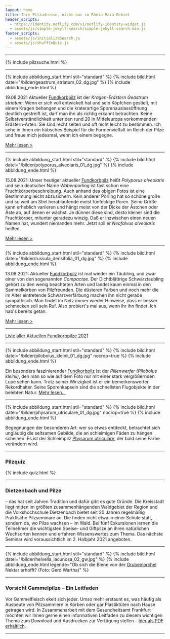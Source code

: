 ```yaml
---
layout: home
title: Ihre Pilzadresse, nicht nur im Rhein-Main-Gebiet
header_scripts:
  - https://identity.netlify.com/v1/netlify-identity-widget.js
  - assets/js/simple-jekyll-search/simple-jekyll-search.min.js
footer_scripts:
  - assets/js/initializeSearch.js
  - assets/js/shuffleQuiz.js
---
```

- - -

{% include pilzsuche.html %}

- - -

{% include abbildung_start.html stil="standard" %}
{% include bild.html datei="/bilder/geastrum_striatum_02_dg.jpg" %}
{% include abbildung_ende.html %}

19.08.2021 Aktueller [Fundkorbpilz](AA "Glossar-") ist der *Kragen-Erdstern Geastrum striatum*. Wenn er sich voll entwickelt hat und sein Köpfchen gestielt, mit einem Kragen behangen und die kraterartige Sporenauslassöffnung deutlich gestreift ist, darf man ihn als richtig erkannt betrachten. Keine Selbstverständlichkeit unter den rund 20 in Mitteleuropa vorkommenden Erdstern-Arten. Sie sind recht selten und oft nicht leicht zu bestimmen. Ich sehe in ihnen ein hübsches Beispiel für die Formenvielfalt im Reich der Pilze und freue mich jedesmal, wenn ich einem begegne. 

[Mehr lesen >](/pilze/geastrum-striatum-kragen-erdstern)

- - -

{% include abbildung_start.html stil="standard" %}
{% include bild.html datei="/bilder/polyporus_alveolaris_01_dg.jpg" %}
{% include abbildung_ende.html %}

15.08.2021: Unser heutiger aktueller [Fundkorbpilz](AA "Glossar-") heißt *Polyporus alveolaris* und sein deutscher Name *Wabenporling* ist fast schon eine Fruchtkörperbeschreibung. Auch anhand des obigen Fotos ist eine Bestimmung leicht abzusichern. Kein anderer Porling hat so schöne große und so weit am Stiel herablaufende meist fünfeckige Poren. Seine Größe kann erheblich variieren und hängt meist von der Dicke der Ästchen oder Äste ab, auf denen er wächst. Je dünner diese sind, desto kleiner sind die Fruchtkörper, mitunter geradezu winzig. Daß er inzwischen einen neuen Namen hat, wundert niemanden mehr. Jetzt soll er *Neofalvus alveolaris* heißen.

[Mehr lesen >](/pilze/polyporus-alveolaris-wabenporling)

- - -

{% include abbildung_start.html stil="standard" %}
{% include bild.html datei="/bilder/russula_densifolia_01_dg.jpg" %}
{% include abbildung_ende.html %}

13.08.2021: Aktueller [Fundkorbpilz](AA "Glossar-") ist mal wieder ein Täubling, und zwar einer von den sogenannten *Compactae*. Der Dichtblättrige Schwärztäubling gehört zu den wenig beachteten Arten und landet kaum einmal in den Sammelkörben von Pilzfreunden. Die düsteren Farben und noch mehr die im Alter eintretende Schwarzverfärbung machen ihn nicht gerade sympathisch. Man findet im Netz immer wieder Hinweise, dass er besser schmecken soll sein Ruf. Also probiert's mal aus, wenn ihr ihn findet. Ich hab's bereits getan. 

[Mehr lesen >](https://fundkorb.de/pilze/russula-densifolia-dichtbl%C3%A4ttriger-schw%C3%A4rzt%C3%A4ubling)

- - -

[Liste aller Aktuellen Fundkorbpilze 2021](/artikel/liste-aller-aktuellen-fundkorbpilze-2021.html)

- - -

{% include abbildung_start.html stil="standard" %}
{% include bild.html datei="/bilder/pilobolus_kleinii_01_dg.jpg" nocrop=true %}
{% include abbildung_ende.html %}

Ein besonders faszinierender [Fundkorbpilz](AA "Glossar-") ist der *Pillenwerfer (Pilobolus kleinii)*, den man so wie auf dem Foto nur mit einer stark vergrößernden Lupe sehen kann. Trotz seiner Winzigkeit ist er ein bemerkenswerter Rekordhalter. Seine Sporenkapseln sind die schnellsten Flugobjekte in der belebten Natur. [Mehr lesen...](/pilze/pilobolus-kleinii-pillenwerfer)

- - -

{% include abbildung_start.html stil="standard" %}
{% include bild.html datei="/bilder/physarum_utriculare_01_dg.jpg" nocrop=true %}
{% include abbildung_ende.html %}

Begegnungen der besonderen Art: wer so etwas entdeckt, betrachtet sich ungläubig die seltsamen Gebilde, die an schleimigen Fäden zu hängen scheinen. Es ist der Schleimpilz [Physarum utriculare](/pilze/physarum-utriculare-fadenfruchtschleimpilz), der bald seine Farbe verändern wird.

- - -

### Pilzquiz

{% include quiz.html %}

- - -

### Dietzenbach und Pilze

– das hat seit Jahren Tradition und dafür gibt es gute Gründe. Die Kreisstadt liegt mitten im größten zusammenhängenden Waldgebiet der Region und die Volkshochschule Dietzenbach bietet seit 20 Jahren regelmäßig Praktische Pilzseminare an. Die finden nicht etwa in einer Schule statt, sondern da, wo Pilze wachsen – im Wald. Bei fünf Exkursionen lernen die Teilnehmer die wichtigsten Speise- und Giftpilze an ihren natürlichen Wuchsorten kennen und erfahren Wissenswertes zum Thema. Das nächste Seminar wird voraussichtlich im 2. Halbjahr 2021 angeboten.

- - -

{% include abbildung_start.html stil="standard" %}
{% include bild.html datei="/bilder/helvella_lacunosa_02_gw.jpg" %}
{% include abbildung_ende.html legende="Ob sich die Biene von der <a href='/pilze/helvella-lacunosa-grubenlorchel'>Grubenlorchel</a> Nektar erhofft?  (Foto: Gerd Wartha)" %}

- - -

### Vorsicht Gammelpilze – Ein Leitfaden

Vor Gammelfleisch ekelt sich jeder. Umso mehr erstaunt es, was häufig als Ausbeute von Pilzsammlern in Körben oder gar Plastiktüten nach Hause getragen wird. In Zusammenarbeit mit dem Gesundheitsamt Frankfurt möchten wir Ihnen gerne einen informativen Leitfaden zu diesem wichtigen Thema zum Download und Ausdrucken zur Verfügung stellen – [hier als PDF erhältlich](/assets/docs/Fundkorb.de-Gammelpilze.pdf).

- - -